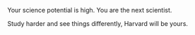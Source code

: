 Your science potential is high. You are the next scientist.   

Study harder and see things differently, Harvard will be yours. 
